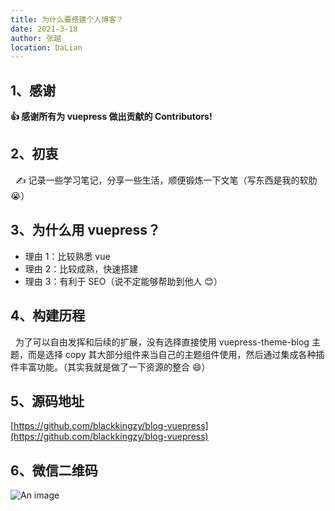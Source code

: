 ```yaml
---
title: 为什么要搭建个人博客？
date: 2021-3-18
author: 张越
location: DaLian
---
```


## 1、感谢

**👍 感谢所有为 vuepress 做出贡献的 Contributors!**

## 2、初衷

&nbsp;&nbsp;✍ 记录一些学习笔记，分享一些生活，顺便锻炼一下文笔（写东西是我的软肋😭）

## 3、为什么用 vuepress？

- 理由 1：比较熟悉 vue
- 理由 2：比较成熟，快速搭建
- 理由 3：有利于 SEO（说不定能够帮助到他人 😊）

## 4、构建历程

&nbsp;&nbsp;为了可以自由发挥和后续的扩展，没有选择直接使用 vuepress-theme-blog 主题，而是选择 copy 其大部分组件来当自己的主题组件使用，然后通过集成各种插件丰富功能。（其实我就是做了一下资源的整合 😄）

## 5、源码地址

[https://github.com/blackkingzy/blog-vuepress](https://github.com/blackkingzy/blog-vuepress)

## 6、微信二维码

![An image](http://8.131.241.109:8080/wechat.jpeg)

